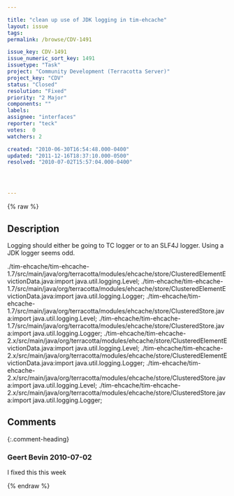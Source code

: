 ```yaml
---

title: "clean up use of JDK logging in tim-ehcache"
layout: issue
tags: 
permalink: /browse/CDV-1491

issue_key: CDV-1491
issue_numeric_sort_key: 1491
issuetype: "Task"
project: "Community Development (Terracotta Server)"
project_key: "CDV"
status: "Closed"
resolution: "Fixed"
priority: "2 Major"
components: ""
labels: 
assignee: "interfaces"
reporter: "teck"
votes:  0
watchers: 2

created: "2010-06-30T16:54:48.000-0400"
updated: "2011-12-16T18:37:10.000-0500"
resolved: "2010-07-02T15:57:04.000-0400"




---
```


{% raw %}

## Description

<div markdown="1" class="description">

Logging should either be going to TC logger or to an SLF4J logger. Using a JDK logger seems odd.

./tim-ehcache/tim-ehcache-1.7/src/main/java/org/terracotta/modules/ehcache/store/ClusteredElementEvictionData.java:import java.util.logging.Level;
./tim-ehcache/tim-ehcache-1.7/src/main/java/org/terracotta/modules/ehcache/store/ClusteredElementEvictionData.java:import java.util.logging.Logger;
./tim-ehcache/tim-ehcache-1.7/src/main/java/org/terracotta/modules/ehcache/store/ClusteredStore.java:import java.util.logging.Level;
./tim-ehcache/tim-ehcache-1.7/src/main/java/org/terracotta/modules/ehcache/store/ClusteredStore.java:import java.util.logging.Logger;
./tim-ehcache/tim-ehcache-2.x/src/main/java/org/terracotta/modules/ehcache/store/ClusteredElementEvictionData.java:import java.util.logging.Level;
./tim-ehcache/tim-ehcache-2.x/src/main/java/org/terracotta/modules/ehcache/store/ClusteredElementEvictionData.java:import java.util.logging.Logger;
./tim-ehcache/tim-ehcache-2.x/src/main/java/org/terracotta/modules/ehcache/store/ClusteredStore.java:import java.util.logging.Level;
./tim-ehcache/tim-ehcache-2.x/src/main/java/org/terracotta/modules/ehcache/store/ClusteredStore.java:import java.util.logging.Logger;


</div>

## Comments


{:.comment-heading}
### **Geert Bevin** <span class="date">2010-07-02</span>

<div markdown="1" class="comment">

I fixed this this week

</div>



{% endraw %}
